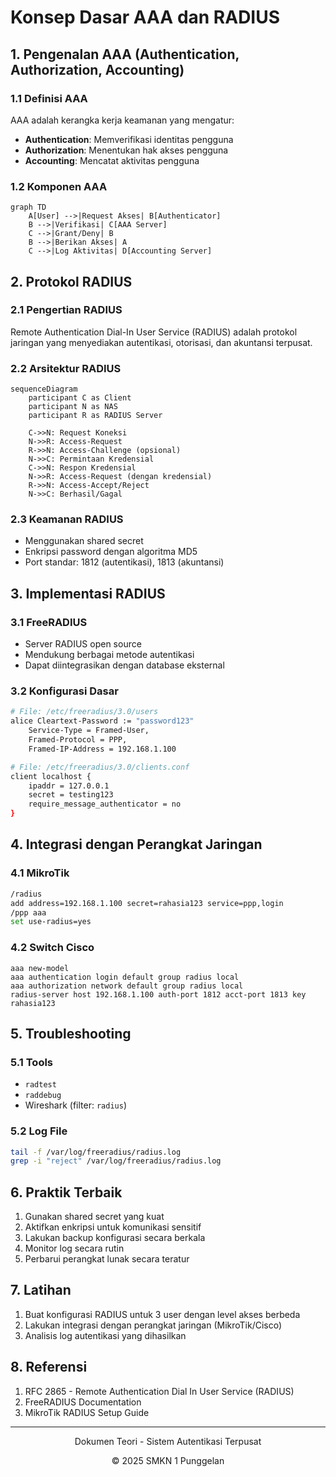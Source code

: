 # Konsep Dasar AAA dan RADIUS

## 1. Pengenalan AAA (Authentication, Authorization, Accounting)

### 1.1 Definisi AAA
AAA adalah kerangka kerja keamanan yang mengatur:
- **Authentication**: Memverifikasi identitas pengguna
- **Authorization**: Menentukan hak akses pengguna
- **Accounting**: Mencatat aktivitas pengguna

### 1.2 Komponen AAA
```mermaid
graph TD
    A[User] -->|Request Akses| B[Authenticator]
    B -->|Verifikasi| C[AAA Server]
    C -->|Grant/Deny| B
    B -->|Berikan Akses| A
    C -->|Log Aktivitas| D[Accounting Server]
```

## 2. Protokol RADIUS

### 2.1 Pengertian RADIUS
Remote Authentication Dial-In User Service (RADIUS) adalah protokol jaringan yang menyediakan autentikasi, otorisasi, dan akuntansi terpusat.

### 2.2 Arsitektur RADIUS
```mermaid
sequenceDiagram
    participant C as Client
    participant N as NAS
    participant R as RADIUS Server
    
    C->>N: Request Koneksi
    N->>R: Access-Request
    R->>N: Access-Challenge (opsional)
    N->>C: Permintaan Kredensial
    C->>N: Respon Kredensial
    N->>R: Access-Request (dengan kredensial)
    R->>N: Access-Accept/Reject
    N->>C: Berhasil/Gagal
```

### 2.3 Keamanan RADIUS
- Menggunakan shared secret
- Enkripsi password dengan algoritma MD5
- Port standar: 1812 (autentikasi), 1813 (akuntansi)

## 3. Implementasi RADIUS

### 3.1 FreeRADIUS
- Server RADIUS open source
- Mendukung berbagai metode autentikasi
- Dapat diintegrasikan dengan database eksternal

### 3.2 Konfigurasi Dasar
```bash
# File: /etc/freeradius/3.0/users
alice Cleartext-Password := "password123"
    Service-Type = Framed-User,
    Framed-Protocol = PPP,
    Framed-IP-Address = 192.168.1.100

# File: /etc/freeradius/3.0/clients.conf
client localhost {
    ipaddr = 127.0.0.1
    secret = testing123
    require_message_authenticator = no
}
```

## 4. Integrasi dengan Perangkat Jaringan

### 4.1 MikroTik
```bash
/radius
add address=192.168.1.100 secret=rahasia123 service=ppp,login
/ppp aaa
set use-radius=yes
```

### 4.2 Switch Cisco
```
aaa new-model
aaa authentication login default group radius local
aaa authorization network default group radius local
radius-server host 192.168.1.100 auth-port 1812 acct-port 1813 key rahasia123
```

## 5. Troubleshooting

### 5.1 Tools
- `radtest`
- `raddebug`
- Wireshark (filter: `radius`)

### 5.2 Log File
```bash
tail -f /var/log/freeradius/radius.log
grep -i "reject" /var/log/freeradius/radius.log
```

## 6. Praktik Terbaik
1. Gunakan shared secret yang kuat
2. Aktifkan enkripsi untuk komunikasi sensitif
3. Lakukan backup konfigurasi secara berkala
4. Monitor log secara rutin
5. Perbarui perangkat lunak secara teratur

## 7. Latihan
1. Buat konfigurasi RADIUS untuk 3 user dengan level akses berbeda
2. Lakukan integrasi dengan perangkat jaringan (MikroTik/Cisco)
3. Analisis log autentikasi yang dihasilkan

## 8. Referensi
1. RFC 2865 - Remote Authentication Dial In User Service (RADIUS)
2. FreeRADIUS Documentation
3. MikroTik RADIUS Setup Guide

---
<div align="center">
  <p>Dokumen Teori - Sistem Autentikasi Terpusat</p>
  <p>© 2025 SMKN 1 Punggelan</p>
</div>
